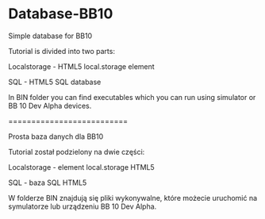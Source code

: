 Database-BB10
=============

Simple database for BB10 

Tutorial is divided into two parts:

Localstorage	- HTML5 local.storage element

SQL				- HTML5 SQL database

In BIN folder you can find executables which you can run using simulator or BB 10 Dev Alpha devices.

==========================


Prosta baza danych dla BB10

Tutorial został podzielony na dwie części:

Localstorage	- element local.storage HTML5

SQL				- baza SQL HTML5

W folderze BIN znajdują się pliki wykonywalne, które możecie uruchomić na symulatorze lub urządzeniu BB 10 Dev Alpha.